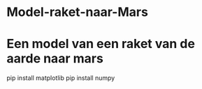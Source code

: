 # Model-raket-naar-Mars
# Een model van een raket van de aarde naar mars
pip install matplotlib
pip install numpy
